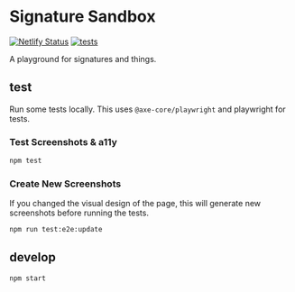 # Signature Sandbox

[![Netlify Status](https://api.netlify.com/api/v1/badges/8c0fa564-8d54-404e-96e1-635ccc11e734/deploy-status)](https://app.netlify.com/projects/signaturesandbox/deploys)
[![tests](https://img.shields.io/github/actions/workflow/status/nichoth/signaturesandbox/nodejs.yml?style=flat-square)](https://github.com/nichoth/signaturesandbox/actions/workflows/playwright.yml)


A playground for signatures and things.

## test

Run some tests locally. This uses `@axe-core/playwright` and playwright
for tests.

### Test Screenshots & a11y

```sh
npm test
```

### Create New Screenshots

If you changed the visual design of the page, this will generate new
screenshots before running the tests.

```sh
npm run test:e2e:update
```


## develop

```
npm start
```
